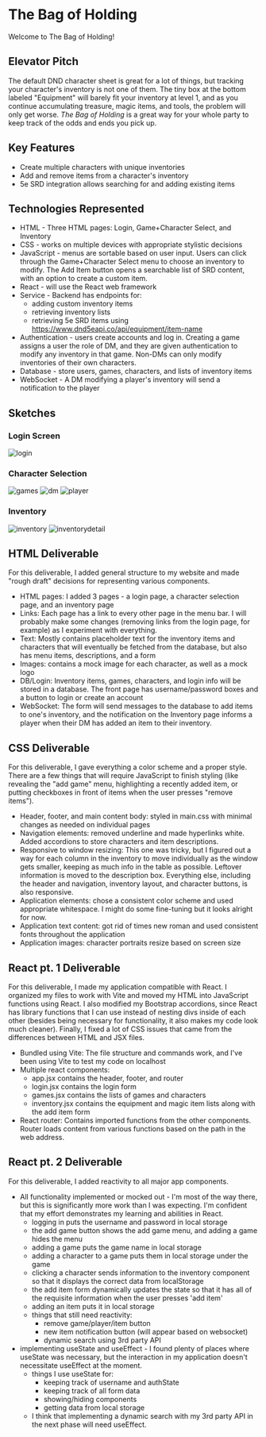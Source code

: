 # The Bag of Holding

Welcome to The Bag of Holding!

## Elevator Pitch

The default DND character sheet is great for a lot of things, but tracking your character's inventory is not one of them. The tiny box at the bottom labeled "Equipment" will barely fit your inventory at level 1, and as you continue accumulating treasure, magic items, and tools, the problem will only get worse. *The Bag of Holding* is a great way for your whole party to keep track of the odds and ends you pick up.

## Key Features
- Create multiple characters with unique inventories
- Add and remove items from a character's inventory
- 5e SRD integration allows searching for and adding existing items

## Technologies Represented
- HTML - Three HTML pages: Login, Game+Character Select, and Inventory
- CSS - works on multiple devices with appropriate stylistic decisions
- JavaScript - menus are sortable based on user input. Users can click through the Game+Character Select menu to choose an inventory to modify. The Add Item button opens a searchable list of SRD content, with an option to create a custom item.
- React - will use the React web framework
- Service - Backend has endpoints for:
    - adding custom inventory items
    - retrieving inventory lists
    - retrieving 5e SRD items using https://www.dnd5eapi.co/api/equipment/item-name
- Authentication - users create accounts and log in. Creating a game assigns a user the role of DM, and they are given authentication to modify any inventory in that game. Non-DMs can only modify inventories of their own characters.
- Database - store users, games, characters, and lists of inventory items
- WebSocket - A DM modifying a player's inventory will send a notification to the player
    

## Sketches

### Login Screen
![login](public/mockup-1.png)
### Character Selection
![games](mockup-2.png)
![dm](mockup-3.png)
![player](mockup-4.png)

### Inventory
![inventory](mockup-5.png)
![inventorydetail](mockup-6.png)

## HTML Deliverable
For this deliverable, I added general structure to my website and made "rough draft" decisions for representing various components.
- HTML pages: I added 3 pages - a login page, a character selection page, and an inventory page
- Links: Each page has a link to every other page in the menu bar. I will probably make some changes (removing links from the login page, for example) as I experiment with everything.
- Text: Mostly contains placeholder text for the inventory items and characters that will eventually be fetched from the database, but also has menu items, descriptions, and a form
- Images: contains a mock image for each character, as well as a mock logo
- DB/Login: Inventory items, games, characters, and login info will be stored in a database. The front page has username/password boxes and a button to login or create an account
- WebSocket: The form will send messages to the database to add items to one's inventory, and the notification on the Inventory page informs a player when their DM has added an item to their inventory.

## CSS Deliverable
For this deliverable, I gave everything a color scheme and a proper style. There are a few things that will require JavaScript to finish styling (like revealing the "add game" menu, highlighting a recently added item, or putting checkboxes in front of items when the user presses "remove items").
- Header, footer, and main content body: styled in main.css with minimal changes as needed on individual pages
- Navigation elements: removed underline and made hyperlinks white. Added accordions to store characters and item descriptions.
- Responsive to window resizing: This one was tricky, but I figured out a way for each column in the inventory to move individually as the window gets smaller, keeping as much info in the table as possible. Leftover information is moved to the description box. Everything else, including the header and navigation, inventory layout, and character buttons, is also responsive.
- Application elements: chose a consistent color scheme and used appropriate whitespace. I might do some fine-tuning but it looks alright for now.
- Application text content: got rid of times new roman and used consistent fonts throughout the application
- Application images: character portraits resize based on screen size

## React pt. 1 Deliverable
For this deliverable, I made my application compatible with React. I organized my files to work with Vite and moved my HTML into JavaScript functions using React. I also modified my Bootstrap accordions, since React has library functions that I can use instead of nesting divs inside of each other (besides being necessary for functionality, it also makes my code look much cleaner). Finally, I fixed a lot of CSS issues that came from the differences between HTML and JSX files.
- Bundled using Vite: The file structure and commands work, and I've been using Vite to test my code on localhost
- Multiple react components:
    - app.jsx contains the header, footer, and router
    - login.jsx contains the login form
    - games.jsx contains the lists of games and characters
    - inventory.jsx contains the equipment and magic item lists along with the add item form
- React router: Contains imported functions from the other components. Router loads content from various functions based on the path in the web address.

## React pt. 2 Deliverable
For this deliverable, I added reactivity to all major app components.
- All functionality implemented or mocked out - I'm most of the way there, but this is significantly more work than I was expecting. I'm confident that my effort demonstrates my learning and abilities in React.
    - logging in puts the username and password in local storage
    - the add game button shows the add game menu, and adding a game hides the menu
    - adding a game puts the game name in local storage
    - adding a character to a game puts them in local storage under the game
    - clicking a character sends information to the inventory component so that it displays the correct data from localStorage
    - the add item form dynamically updates the state so that it has all of the requisite information when the user presses 'add item'
    - adding an item puts it in local storage
    - things that still need reactivity: 
        - remove game/player/item button
        - new item notification button (will appear based on websocket)
        - dynamic search using 3rd party API
- implementing useState and useEffect - I found plenty of places where useState was necessary, but the interaction in my application doesn't necessitate useEffect at the moment.
    - things I use useState for:
        - keeping track of username and authState
        - keeping track of all form data
        - showing/hiding components
        - getting data from local storage
    - I think that implementing a dynamic search with my 3rd party API in the next phase will need useEffect.